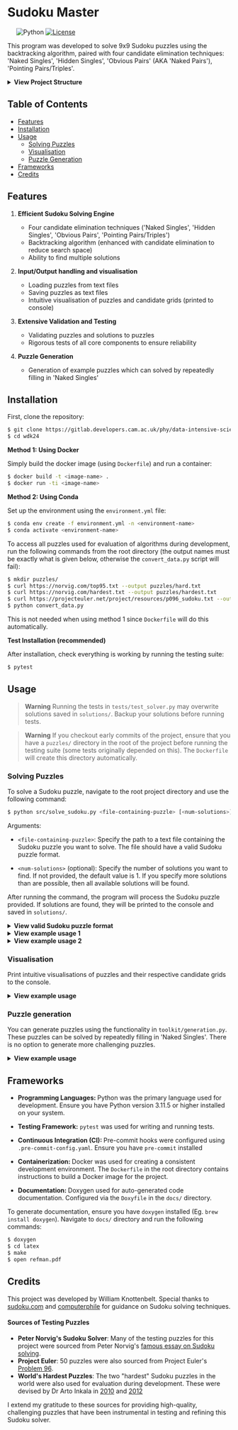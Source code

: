 # Sudoku Master

&nbsp;&nbsp;&nbsp;&nbsp;
![Python](https://img.shields.io/badge/python-v3.11.5-blue.svg)
[![License](https://img.shields.io/badge/license-MIT-orange.svg)](https://opensource.org/licenses/MIT)


This program was developed to solve 9x9 Sudoku puzzles using the backtracking algorithm, paired with four candidate elimination techniques: 'Naked Singles', 'Hidden Singles', 'Obvious Pairs' (AKA 'Naked Pairs'), 'Pointing Pairs/Triples'.

<details><summary><b>View Project Structure</b></summary>

    ├── docs
    │   └── Doxyfile            # auto-documentation configuration
    ├── src
    │   ├── engine              # core solving algorithms
    │   │   ├── __init__.py
    │   │   ├── backtracking.py # backtracking algorithm
    │   │   ├── basics.py       # basic tools core to the solvers
    │   │   └── elimination.py  # candidate elimination techniques
    │   ├── toolkit             # utilities for loading, saving & manipulating puzzles
    │   │   ├── __init__.py
    │   │   ├── generation.py   # generating puzzles
    │   │   ├── input.py        # handling inputs to program
    │   │   ├── output.py       # handle outputs of program (including visualisation)
    │   │   └── validation.py   # validation tools
    │   └── solve_sudoku.py     # main executable script
    └── tests                   # testing suite
    │   ├── test_puzzles/       # puzzle examples used in testing
    │   ├── __init__.py
    │   ├── test_backtracking.py
    │   ├── test_basics.py
    │   ├── test_elimination.py
    │   ├── test_generation.py
    │   ├── test_io.py
    │   ├── test_solver.py
    │   └── test_validation.py
    ├── .gitignore              # specifies untracked files to ignore
    ├── .pre-commit-config.yaml # config for pre-commit hooks
    ├── Dockerfile              # containerisation instructions
    ├── LICENSE                 # license for project
    ├── README.md               # this file
    ├── convert_data.py         # script for data conversion
    └── environment.yml         # environment specifications

</details>

## Table of Contents

 * [Features](#features)
 * [Installation](#installation)
 * [Usage](#usage)
    - [Solving Puzzles](#solving-puzzles)
    - [Visualisation](#visualisation)
    - [Puzzle Generation](#puzzle-generation)
* [Frameworks](#frameworks)
* [Credits](#credits)

## Features

1. <b>Efficient Sudoku Solving Engine</b>
    - Four candidate elimination techniques ('Naked Singles', 'Hidden Singles', 'Obvious Pairs', 'Pointing Pairs/Triples')
    - Backtracking algorithm (enhanced with candidate elimination to reduce search space)
    - Ability to find multiple solutions

2. <b>Input/Output handling and visualisation</b>
    - Loading puzzles from text files
    - Saving puzzles as text files
    - Intuitive visualisation of puzzles and candidate grids (printed to console)

3. <b>Extensive Validation and Testing</b>
    - Validating puzzles and solutions to puzzles
    - Rigorous tests of all core components to ensure reliability

4. <b>Puzzle Generation</b>
    - Generation of example puzzles which can solved by repeatedly filling in 'Naked Singles'

## Installation

First, clone the repository:

```bash
$ git clone https://gitlab.developers.cam.ac.uk/phy/data-intensive-science-mphil/c1_assessment/wdk24.git
$ cd wdk24
```

<b>Method 1: Using Docker</b>

Simply build the docker image (using `Dockerfile`) and run a container:
```bash
$ docker build -t <image-name> .
$ docker run -ti <image-name>
```

<b>Method 2: Using Conda</b>

Set up the environment using the `environment.yml` file:

```bash
$ conda env create -f environment.yml -n <environment-name>
$ conda activate <environment-name>
```

To access all puzzles used for evaluation of algorithms during development, run the following commands from the root directory (the output names must be exactly what is given below, otherwise the `convert_data.py` script will fail):

```bash
$ mkdir puzzles/
$ curl https://norvig.com/top95.txt --output puzzles/hard.txt
$ curl https://norvig.com/hardest.txt --output puzzles/hardest.txt
$ curl https://projecteuler.net/project/resources/p096_sudoku.txt --output puzzles/easy.txt
$ python convert_data.py
```

This is not needed when using method 1 since `Dockerfile` will do this automatically.

<b>Test Installation (recommended)</b>

After installation, check everything is working by running the testing suite:
```bash
$ pytest
```

## Usage

> **Warning**
> Running the tests in `tests/test_solver.py` may overwrite solutions saved in `solutions/`. Backup your solutions before running tests.

> **Warning**
> If you checkout early commits of the project, ensure that you have a `puzzles/` directory in the root of the project before running the testing suite (some tests originally depended on this). The `Dockerfile` will create this directory automatically.

### Solving Puzzles

To solve a Sudoku puzzle, navigate to the root project directory and use the following command:
```bash
$ python src/solve_sudoku.py <file-containing-puzzle> [<num-solutions>]
```
Arguments:
- `<file-containing-puzzle>`: Specify the path to a text file containing the Sudoku puzzle you want to solve. The file should have a valid Sudoku puzzle format.

- `<num-solutions>` (optional): Specify the number of solutions you want to find. If not provided, the default value is 1. If you specify more solutions than are possible, then all available solutions will be found.

After running the command, the program will process the Sudoku puzzle provided. If solutions are found, they will be printed to the console and saved in `solutions/`.

<details><summary><b>View valid Sudoku puzzle format</b></summary>

    003|020|600
    900|305|001
    001|806|400
    ---+---+---
    008|102|900
    700|000|008
    006|708|200
    ---+---+---
    002|609|500
    800|203|009
    005|010|300
</details>

<details><summary><b>View example usage 1</b></summary>

Finding a single solution:

    $ python src/solve_sudoku.py puzzles/worlds_hardest_2010.txt
    Solution Found in  1.09s

    Using candidate elimination and backtracking

    1 4 5 |3 2 7 |6 9 8
    8 3 9 |6 5 4 |1 2 7
    6 7 2 |9 1 8 |5 4 3
    ------+------+------
    4 9 6 |1 8 5 |3 7 2
    2 1 8 |4 7 3 |9 5 6
    7 5 3 |2 9 6 |4 8 1
    ------+------+------
    3 6 7 |5 4 2 |8 1 9
    9 8 4 |7 6 1 |2 3 5
    5 2 1 |8 3 9 |7 6 4

    Solution saved in ./solutions/worlds_hardest_2010_solution.txt
</details>

<details><summary><b>View example usage 2</b></summary>

Finding multiple solutions:

    $ python src/solve_sudoku.py tests/test_puzzles/10_solutions.txt 3
    3 Solution(s) Found in  0.262s

    Using candidate elimination and backtracking

    5 9 4 |1 6 7 |8 3 2
    6 1 8 |2 3 9 |5 7 4
    3 2 7 |8 5 4 |1 6 9
    ------+------+------
    2 8 9 |7 1 6 |3 4 5
    1 7 5 |3 4 8 |2 9 6
    4 3 6 |5 9 2 |7 8 1
    ------+------+------
    7 6 2 |4 8 1 |9 5 3
    8 4 3 |9 2 5 |6 1 7
    9 5 1 |6 7 3 |4 2 8

    Solution saved in ./solutions/10_solutions_solution1.txt

    5 9 4 |1 6 7 |8 3 2
    6 1 8 |2 3 9 |5 7 4
    3 2 7 |8 5 4 |1 6 9
    ------+------+------
    2 8 9 |7 1 6 |3 4 5
    1 7 5 |3 4 8 |2 9 6
    4 3 6 |5 9 2 |7 8 1
    ------+------+------
    7 6 2 |4 8 5 |9 1 3
    8 4 3 |9 2 1 |6 5 7
    9 5 1 |6 7 3 |4 2 8

    Solution saved in ./solutions/10_solutions_solution2.txt

    5 9 4 |1 6 7 |8 3 2
    6 1 8 |2 3 9 |5 7 4
    2 3 7 |4 5 8 |1 6 9
    ------+------+------
    1 8 9 |7 2 6 |3 4 5
    3 7 5 |8 4 1 |2 9 6
    4 2 6 |3 9 5 |7 8 1
    ------+------+------
    7 6 2 |5 8 4 |9 1 3
    8 4 3 |9 1 2 |6 5 7
    9 5 1 |6 7 3 |4 2 8

    Solution saved in ./solutions/10_solutions_solution3.txt
</details>

### Visualisation

Print intuitive visualisations of puzzles and their respective candidate grids to the console.

<details><summary><b>View example usage</b></summary>

```bash
$ python
>>> from src.toolkit.input import load_puzzle
>>> from src.toolkit.output import print_puzzle, print_candidates
>>> puzzle = load_puzzle('puzzles/worlds_hardest_2010.txt')
>>> print_puzzle(puzzle)
0 0 5 |3 0 0 |0 0 0
8 0 0 |0 0 0 |0 2 0
0 7 0 |0 1 0 |5 0 0
------+------+------
4 0 0 |0 0 5 |3 0 0
0 1 0 |0 7 0 |0 0 6
0 0 3 |2 0 0 |0 8 0
------+------+------
0 6 0 |5 0 0 |0 0 9
0 0 4 |0 0 0 |0 3 0
0 0 0 |0 0 9 |7 0 0

>>> from src.engine.basics import init_candidates
>>> candidates = init_candidates(puzzle)
>>> print_candidates(candidates)
1269      249       5         | 3         24689     24678     | 14689     14679     1478
8         349       169       | 4679      4569      467       | 1469      2         1347
2369      7         269       | 4689      1         2468      | 5         469       348
----------------------------------------------------------------------------------------------
4         289       26789     | 1689      689       5         | 3         179       127
259       1         289       | 489       7         348       | 249       459       6
5679      59        3         | 2         469       146       | 149       8         1457
----------------------------------------------------------------------------------------------
1237      6         1278      | 5         2348      123478    | 1248      14        9
12579     2589      4         | 1678      268       12678     | 1268      3         1258
1235      2358      128       | 1468      23468     9         | 7         1456      12458
```
</details>

### Puzzle generation

You can generate puzzles using the functionality in `toolkit/generation.py`. These puzzles can be solved by repeatedly filling in 'Naked Singles'. There is no option to generate more challenging puzzles.

<details><summary><b>View example usage</b></summary>

```bash
$ python
>>> from src.toolkit.generation import generate_singles
>>> from src.toolkit.output import save_puzzle
>>> puzzle = generate_singles()
>>> save_puzzle('puzzles/my_puzzle.txt', puzzle)
```
</details>

## Frameworks

- <b>Programming Languages: </b> Python was the primary language used for development. Ensure you have Python version 3.11.5 or higher installed on your system.
- <b>Testing Framework:</b> `pytest` was used for writing and running tests.

- <b>Continuous Integration (CI): </b> Pre-commit hooks were configured using `.pre-commit-config.yaml`. Ensure you have `pre-commit` installed

- <b>Containerization: </b> Docker was used for creating a consistent development environment. The `Dockerfile` in the root directory contains instructions to build a Docker image for the project.

- <b>Documentation: </b> Doxygen used for auto-generated code documentation. Configured via the `Doxyfile` in the `docs/` directory.

To generate documentation, ensure you have `doxygen` installed (Eg. `brew install doxygen`). Navigate to `docs/` directory and run the following commands:

```bash
$ doxygen
$ cd latex
$ make
$ open refman.pdf
```

## Credits

This project was developed by William Knottenbelt. Special thanks to [sudoku.com](https://sudoku.com/sudoku-rules/) and [computerphile](https://www.youtube.com/watch?v=G_UYXzGuqvM) for guidance on Sudoku solving techniques.

#### Sources of Testing Puzzles
- **Peter Norvig's Sudoku Solver**: Many of the testing puzzles for this project were sourced from Peter Norvig's [famous essay on Sudoku solving](https://norvig.com/sudoku.html).
- **Project Euler**: 50 puzzles were also sourced from Project Euler's [Problem 96](https://projecteuler.net/index.php?section=problems&id=96).
- **World's Hardest Puzzles**: The two "hardest" Sudoku puzzles in the world were also used for evaluation during development. These were devised by Dr Arto Inkala in [2010](https://www.dailymail.co.uk/news/article-1304222/It-took-months-create-long-crack--worlds-hardest-Sudoku.html) and [2012](https://www.telegraph.co.uk/news/science/science-news/9359579/Worlds-hardest-sudoku-can-you-crack-it.html)

I extend my gratitude to these sources for providing high-quality, challenging puzzles that have been instrumental in testing and refining this Sudoku solver.
